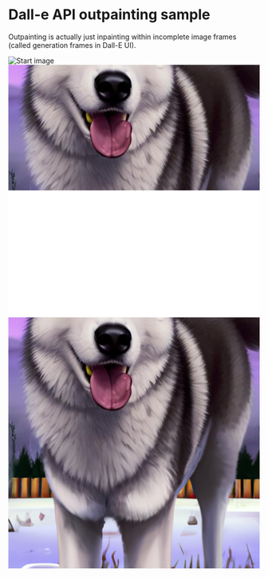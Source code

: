 # Dall-e API outpainting sample

Outpainting is actually just inpainting within incomplete image frames (called generation frames in Dall-E UI).

![Start image](https://github.com/SabatinoMasala/dalle-api-outpainting-sample/blob/main/client/public/demo.png)
![Frame](https://github.com/SabatinoMasala/dalle-api-outpainting-sample/blob/main/client/public/frame.png)
![Outpainted image](https://github.com/SabatinoMasala/dalle-api-outpainting-sample/blob/main/client/public/outpaint.png)
